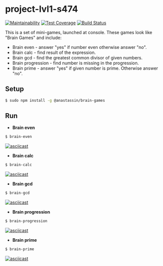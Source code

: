 # project-lvl1-s474
[![Maintainability](https://api.codeclimate.com/v1/badges/4eb2729aff1f1ee9c2b6/maintainability)](https://codeclimate.com/github/AnastasiyaYS/project-lvl1-s474/maintainability) [![Test Coverage](https://api.codeclimate.com/v1/badges/4eb2729aff1f1ee9c2b6/test_coverage)](https://codeclimate.com/github/AnastasiyaYS/project-lvl1-s474/test_coverage) [![Build Status](https://travis-ci.org/AnastasiyaYS/project-lvl1-s474.svg?branch=master)](https://travis-ci.org/AnastasiyaYS/project-lvl1-s474)

This is a set of mini-games, launched at console. These games look like "Brain Games" and include:
* Brain even - answer "yes" if number even otherwise answer "no".
* Brain calc - find result of the expression.
* Brain gcd - find the greatest common divisor of given numbers.
* Brain progression - find number is missing in the progression.
* Brain prime - answer "yes" if given number is prime. Otherwise answer "no".

## Setup

```sh
$ sudo npm install -g @anastassin/brain-games
```

## Run

* **Brain even**
```sh
$ brain-even
```
[![asciicast](https://asciinema.org/a/240370.svg)](https://asciinema.org/a/240370)

* **Brain calc**
```sh
$ brain-calc
```
[![asciicast](https://asciinema.org/a/240506.svg)](https://asciinema.org/a/240506)

* **Brain gcd**
```sh
$ brain-gcd
```
[![asciicast](https://asciinema.org/a/240579.svg)](https://asciinema.org/a/240579)

* **Brain progression**
```sh
$ brain-progression
```
[![asciicast](https://asciinema.org/a/240698.svg)](https://asciinema.org/a/240698)

* **Brain prime**
```sh
$ brain-prime
```
[![asciicast](https://asciinema.org/a/240707.svg)](https://asciinema.org/a/240707)
